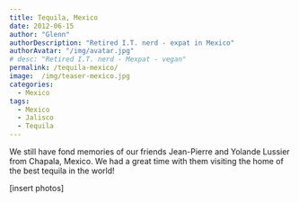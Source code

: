 ```yaml
---
title: Tequila, Mexico
date: 2012-06-15
author: "Glenn"
authorDescription: "Retired I.T. nerd - expat in Mexico"
authorAvatar: "/img/avatar.jpg"
# desc: "Retired I.T. nerd - Mexpat - vegan"
permalink: /tequila-mexico/
image:  /img/teaser-mexico.jpg
categories:
  - Mexico
tags:
  - Mexico
  - Jalisco
  - Tequila
---
```

We still have fond memories of our friends Jean-Pierre and Yolande Lussier from Chapala, Mexico. We had a great time with them visiting the home of the best tequila in the world!

[insert photos]